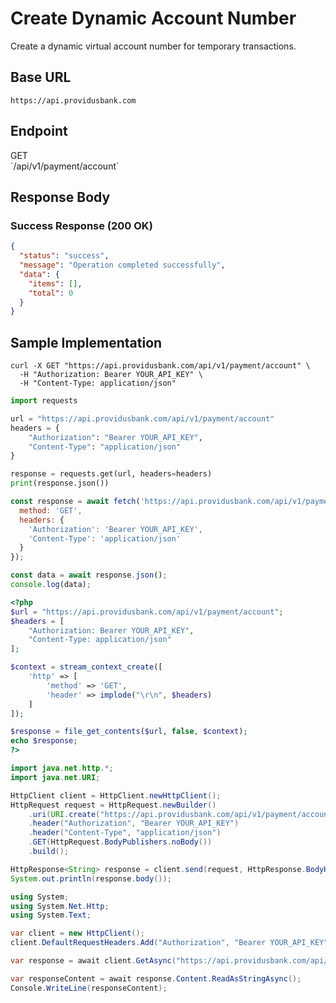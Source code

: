 # Create Dynamic Account Number

Create a dynamic virtual account number for temporary transactions.

## Base URL

```
https://api.providusbank.com
```

## Endpoint

<div class="method get">GET</div> `/api/v1/payment/account`



## Response Body

### Success Response (200 OK)

```json
{
  "status": "success",
  "message": "Operation completed successfully",
  "data": {
    "items": [],
    "total": 0
  }
}
```

## Sample Implementation

```curl
curl -X GET "https://api.providusbank.com/api/v1/payment/account" \
  -H "Authorization: Bearer YOUR_API_KEY" \
  -H "Content-Type: application/json"
```

```python
import requests

url = "https://api.providusbank.com/api/v1/payment/account"
headers = {
    "Authorization": "Bearer YOUR_API_KEY",
    "Content-Type": "application/json"
}

response = requests.get(url, headers=headers)
print(response.json())
```

```javascript
const response = await fetch('https://api.providusbank.com/api/v1/payment/account', {
  method: 'GET',
  headers: {
    'Authorization': 'Bearer YOUR_API_KEY',
    'Content-Type': 'application/json'
  }
});

const data = await response.json();
console.log(data);
```

```php
<?php
$url = "https://api.providusbank.com/api/v1/payment/account";
$headers = [
    "Authorization: Bearer YOUR_API_KEY",
    "Content-Type: application/json"
];

$context = stream_context_create([
    'http' => [
        'method' => 'GET',
        'header' => implode("\r\n", $headers)
    ]
]);

$response = file_get_contents($url, false, $context);
echo $response;
?>
```

```java
import java.net.http.*;
import java.net.URI;

HttpClient client = HttpClient.newHttpClient();
HttpRequest request = HttpRequest.newBuilder()
    .uri(URI.create("https://api.providusbank.com/api/v1/payment/account"))
    .header("Authorization", "Bearer YOUR_API_KEY")
    .header("Content-Type", "application/json")
    .GET(HttpRequest.BodyPublishers.noBody())
    .build();

HttpResponse<String> response = client.send(request, HttpResponse.BodyHandlers.ofString());
System.out.println(response.body());
```

```csharp
using System;
using System.Net.Http;
using System.Text;

var client = new HttpClient();
client.DefaultRequestHeaders.Add("Authorization", "Bearer YOUR_API_KEY");

var response = await client.GetAsync("https://api.providusbank.com/api/v1/payment/account");

var responseContent = await response.Content.ReadAsStringAsync();
Console.WriteLine(responseContent);
```

